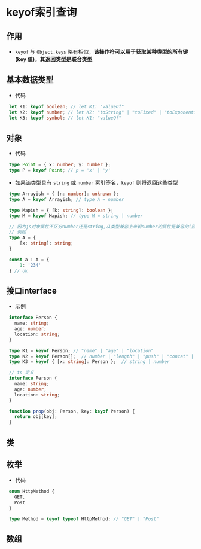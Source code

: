 # keyof索引查询

## 作用

+ `keyof` 与 `Object.keys` 略有相似，**该操作符可以用于获取某种类型的所有键(key 值)，其返回类型是联合类型**

## 基本数据类型

+ 代码

 ```ts
  let K1: keyof boolean; // let K1: "valueOf"
  let K2: keyof number; // let K2: "toString" | "toFixed" | "toExponential" | ...
  let K3: keyof symbol; // let K1: "valueOf"
  ```

## 对象

+ 代码

 ```ts
  type Point = { x: number; y: number };
  type P = keyof Point; // p = 'x' | 'y'

  ```

+ 如果该类型具有 `string` 或 `number` 索引签名，`keyof` 则将返回这些类型

 ```ts
  type Arrayish = { [n: number]: unknown };
  type A = keyof Arrayish; // type A = number

  ```

 ```ts
  type Mapish = { [k: string]: boolean };
  type M = keyof Mapish; // type M = string | number

  // 因为js对象属性不区分number还是string,从类型兼容上来说number的属性是兼容的(因为Number 也会被转为 String)
  // 例如
  type A = {
      [x: string]: string;
  }

  const a : A = {
      1: '234'
  } // ok
  ```

## 接口interface

+ 示例

 ```ts
  interface Person {
    name: string;
    age: number;
    location: string;
  }

  type K1 = keyof Person; // "name" | "age" | "location"
  type K2 = keyof Person[];  // number | "length" | "push" | "concat" | ...
  type K3 = keyof { [x: string]: Person };  // string | number
  ```

 ```ts
  // ts 定义
  interface Person {
    name: string;
    age: number;
    location: string;
  }

  function prop(obj: Person, key: keyof Person) {
    return obj[key];
  }
  ```

## 类

## 枚举

+ 代码

 ```ts
  enum HttpMethod {
    GET,
    Post
  }

  type Method = keyof typeof HttpMethod; // "GET" | "Post"
  ```

## 数组
